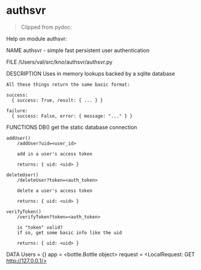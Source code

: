 # authsvr

> Clipped from pydoc:

Help on module authsvr:

NAME
    authsvr - simple fast persistent user authentication

FILE
    /Users/val/src/kno/authsvr/authsvr.py

DESCRIPTION
    Uses in memory lookups backed by a sqlite database
    
    All these things return the same basic format:
    
    success:
      { success: True, result: { ... } }
    
    failure:
      { success: False, error: { message: "..." } }

FUNCTIONS
    DB()
        get the static database connection
    
    addUser()
        /addUser?uid=<user_id>
        
        add in a user's access token
        
        returns: { uid: <uid> }
    
    deleteUser()
        /deleteUser?token=<auth_token>
        
        delete a user's access token
        
        returns: { uid: <uid> }
    
    verifyToken()
        /verifyToken?token=<auth_token>
        
        is "token" valid?
        if so, get some basic info like the uid
        
        returns: { uid: <uid> }

DATA
    Users = {}
    app = <bottle.Bottle object>
    request = <LocalRequest: GET http://127.0.0.1/>


